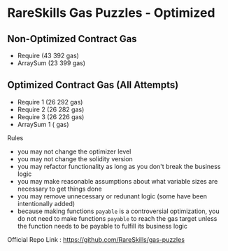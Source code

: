 # RareSkills Gas Puzzles - Optimized

## Non-Optimized Contract Gas
- Require (43 392 gas)
- ArraySum (23 399 gas)
 

## Optimized Contract Gas (All Attempts)
- Require 1 (26 292 gas)
- Require 2 (26 282 gas)
- Require 3 (26 226 gas)
- ArraySum 1 ( gas)



Rules
- you may not change the optimizer level
- you may not change the solidity version
- you may refactor functionality as long as you don't break the business logic
- you may make reasonable assumptions about what variable sizes are necessary to get things done
- you may remove unnecessary or redunant logic (some have been intentionally added)
- because making functions `payable` is a controversial optimization, you do not need to make functions `payable` to reach the gas target unless the function needs to be payable to fulfill its business logic

Official Repo Link :
https://github.com/RareSkills/gas-puzzles
